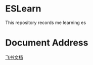# ESLearn
This repository records me learning es

# Document Address
[飞书文档](https://o0e45m7p53e.feishu.cn/docx/ANW6diPhyomf48xCVNxc2DcVnvh?from=from_copylink)